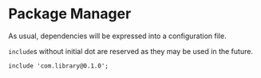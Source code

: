 # Package Manager

As usual, dependencies will be expressed into a configuration file.

`include`s without initial dot are reserved as they may be used in the future.

```
include 'com.library@0.1.0';
```